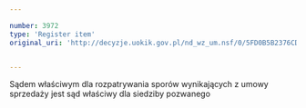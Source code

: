 ```yaml
---

number: 3972
type: 'Register item'
original_uri: 'http://decyzje.uokik.gov.pl/nd_wz_um.nsf/0/5FD0B5B2376CD490C1257AB7002E2054?OpenDocument'


---
```


Sądem właściwym dla rozpatrywania sporów wynikających z umowy sprzedaży jest sąd właściwy dla siedziby pozwanego
